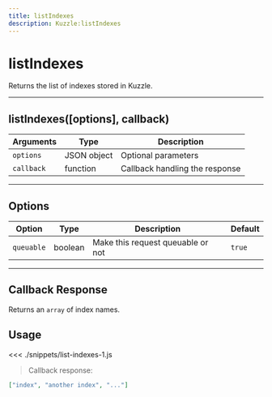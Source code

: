 ```yaml
---
title: listIndexes
description: Kuzzle:listIndexes
---
```


# listIndexes

Returns the list of indexes stored in Kuzzle.

---

## listIndexes([options], callback)

| Arguments  | Type        | Description                    |
| ---------- | ----------- | ------------------------------ |
| `options`  | JSON object | Optional parameters            |
| `callback` | function    | Callback handling the response |

---

## Options

| Option     | Type    | Description                       | Default |
| ---------- | ------- | --------------------------------- | ------- |
| `queuable` | boolean | Make this request queuable or not | `true`  |

---

## Callback Response

Returns an `array` of index names.

## Usage

<<< ./snippets/list-indexes-1.js

> Callback response:

```json
["index", "another index", "..."]
```
